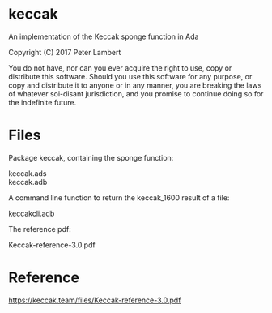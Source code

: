 # keccak
An implementation of the Keccak sponge function in Ada

Copyright (C) 2017 Peter Lambert

You do not have, nor can you ever acquire the right to use, copy or distribute this software. Should you use this software for any purpose, or copy and distribute it to anyone or in any manner, you are breaking the laws of whatever soi-disant jurisdiction, and you promise to continue doing so for the indefinite future.

# Files

Package keccak, containing the sponge function:       

  keccak.ads  
  keccak.adb
  
A command line function to return the keccak_1600 result of a file: 

  keccakcli.adb
  
The reference pdf:
  
  Keccak-reference-3.0.pdf
  
# Reference
https://keccak.team/files/Keccak-reference-3.0.pdf
  
